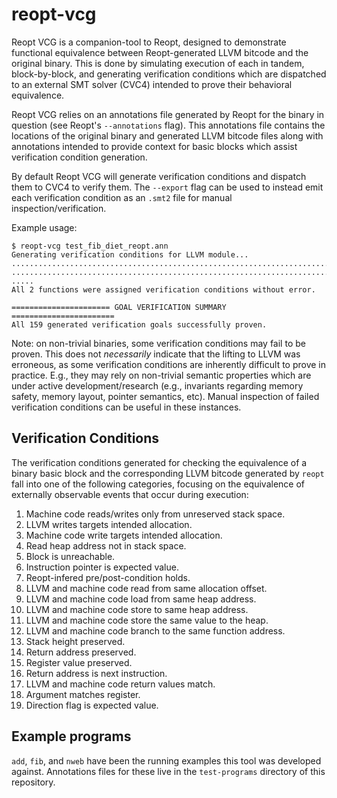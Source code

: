 # reopt-vcg

Reopt VCG is a companion-tool to Reopt, designed to demonstrate functional
equivalence between Reopt-generated LLVM bitcode and the original binary. This
is done by simulating execution of each in tandem, block-by-block, and
generating verification conditions which are dispatched to an external SMT
solver (CVC4) intended to prove their behavioral equivalence.

Reopt VCG relies on an annotations file generated by Reopt for the binary in
question (see Reopt's `--annotations` flag). This annotations file contains the
locations of the original binary and generated LLVM bitcode files along with
annotations intended to provide context for basic blocks which assist
verification condition generation.

By default Reopt VCG will generate verification conditions and dispatch them
to CVC4 to verify them. The `--export` flag can be used to instead emit
each verification condition as an `.smt2` file for manual inspection/verification.


Example usage:

```
$ reopt-vcg test_fib_diet_reopt.ann
Generating verification conditions for LLVM module...
.............................................................................
.............................................................................
.....
All 2 functions were assigned verification conditions without error.

====================== GOAL VERIFICATION SUMMARY =======================
All 159 generated verification goals successfully proven.
```

Note: on non-trivial binaries, some verification conditions may fail to be
proven. This does not _necessarily_ indicate that the lifting to LLVM was
erroneous, as some verification conditions are inherently difficult to prove in
practice. E.g., they may rely on non-trivial semantic properties which are under
active development/research (e.g., invariants regarding memory safety, memory
layout, pointer semantics, etc). Manual inspection of failed verification
conditions can be useful in these instances.


## Verification Conditions

The verification conditions generated for checking the equivalence of a binary
basic block and the corresponding LLVM bitcode generated by `reopt` fall into
one of the following categories, focusing on the equivalence of externally
observable events that occur during execution:

1. Machine code reads/writes only from unreserved stack space.
2. LLVM writes targets intended allocation.
3. Machine code write targets intended allocation.
4. Read heap address not in stack space.
5. Block is unreachable.
6. Instruction pointer is expected value.
7. Reopt-infered pre/post-condition holds.
8. LLVM and machine code read from same allocation offset.
9. LLVM and machine code load from same heap address.
10. LLVM and machine code store to same heap address.
11. LLVM and machine code store the same value to the heap.
12. LLVM and machine code branch to the same function address.
13. Stack height preserved.
14. Return address preserved.
15. Register value preserved.
16. Return address is next instruction.
17. LLVM and machine code return values match.
18. Argument matches register.
19. Direction flag is expected value.



## Example programs

`add`, `fib`, and `nweb` have been the running examples this tool was developed
against. Annotations files for these live in the `test-programs` directory of
this repository.
